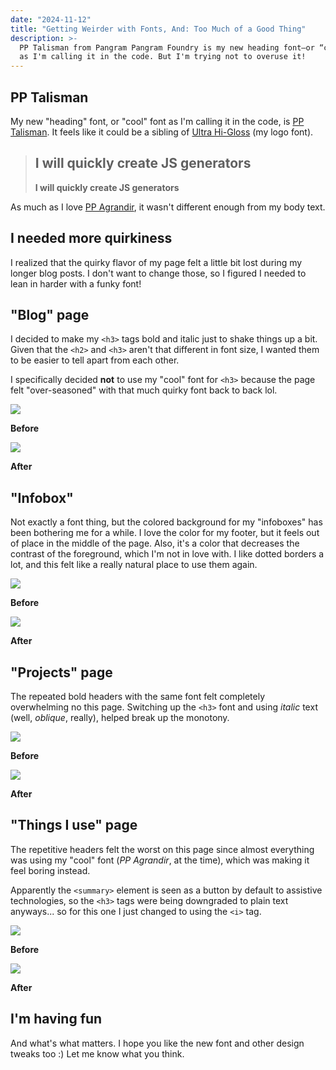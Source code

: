 ```yaml
---
date: "2024-11-12"
title: "Getting Weirder with Fonts, And: Too Much of a Good Thing"
description: >-
  PP Talisman from Pangram Pangram Foundry is my new heading font—or “cool font”
  as I'm calling it in the code. But I'm trying not to overuse it!
---
```


## PP Talisman

My new "heading" font, or "cool" font as I'm calling it in the code, is
[PP Talisman](https://pangrampangram.com/products/talisman). It feels like it
could be a sibling of
[Ultra Hi-Gloss](https://itemlabel.com/products/ultra-hi-gloss-font) (my logo
font).

> ## I will quickly create JS generators
>
> **I will quickly create JS generators**

As much as I love [PP Agrandir](https://pangrampangram.com/products/agrandir),
it wasn't different enough from my body text.

## I needed more quirkiness

I realized that the quirky flavor of my page felt a little bit lost during my
longer blog posts. I don't want to change those, so I figured I needed to lean
in harder with a funky font!

## "Blog" page

I decided to make my `<h3>` tags bold and italic just to shake things up a bit.
Given that the `<h2>` and `<h3>` aren't that different in font size, I wanted
them to be easier to tell apart from each other.

I specifically decided **not** to use my "cool" font for `<h3>` because the page
felt "over-seasoned" with that much quirky font back to back lol.

![](blog-before.webp)

**Before**

![](blog-after.webp)

**After**

## "Infobox"

Not exactly a font thing, but the colored background for my "infoboxes" has been
bothering me for a while. I love the color for my footer, but it feels out of
place in the middle of the page. Also, it's a color that decreases the contrast
of the foreground, which I'm not in love with. I like dotted borders a lot, and
this felt like a really natural place to use them again.

![](info-before.webp)

**Before**

![](info-after.webp)

**After**

## "Projects" page

The repeated bold headers with the same font felt completely overwhelming no
this page. Switching up the `<h3>` font and using _italic_ text (well,
_oblique_, really), helped break up the monotony.

![](projects-before.webp)

**Before**

![](projects-after.webp)

**After**

## "Things I use" page

The repetitive headers felt the worst on this page since almost everything was
using my "cool" font (_PP Agrandir_, at the time), which was making it feel
boring instead.

Apparently the `<summary>` element is seen as a button by default to assistive
technologies, so the `<h3>` tags were being downgraded to plain text anyways...
so for this one I just changed to using the `<i>` tag.

![](uses-before.webp)

**Before**

![](uses-after.webp)

**After**

## I'm having fun

And what's what matters. I hope you like the new font and other design tweaks
too :) Let me know what you think.
